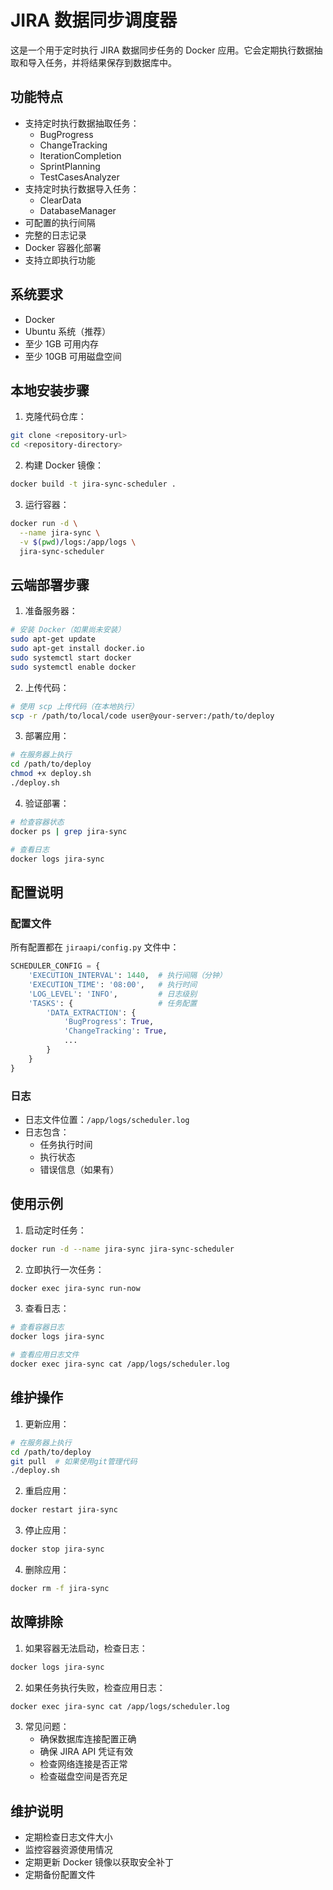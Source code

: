 # JIRA 数据同步调度器

这是一个用于定时执行 JIRA 数据同步任务的 Docker 应用。它会定期执行数据抽取和导入任务，并将结果保存到数据库中。

## 功能特点

- 支持定时执行数据抽取任务：
  - BugProgress
  - ChangeTracking
  - IterationCompletion
  - SprintPlanning
  - TestCasesAnalyzer
- 支持定时执行数据导入任务：
  - ClearData
  - DatabaseManager
- 可配置的执行间隔
- 完整的日志记录
- Docker 容器化部署
- 支持立即执行功能

## 系统要求

- Docker
- Ubuntu 系统（推荐）
- 至少 1GB 可用内存
- 至少 10GB 可用磁盘空间

## 本地安装步骤

1. 克隆代码仓库：
```bash
git clone <repository-url>
cd <repository-directory>
```

2. 构建 Docker 镜像：
```bash
docker build -t jira-sync-scheduler .
```

3. 运行容器：
```bash
docker run -d \
  --name jira-sync \
  -v $(pwd)/logs:/app/logs \
  jira-sync-scheduler
```

## 云端部署步骤

1. 准备服务器：
```bash
# 安装 Docker（如果尚未安装）
sudo apt-get update
sudo apt-get install docker.io
sudo systemctl start docker
sudo systemctl enable docker
```

2. 上传代码：
```bash
# 使用 scp 上传代码（在本地执行）
scp -r /path/to/local/code user@your-server:/path/to/deploy
```

3. 部署应用：
```bash
# 在服务器上执行
cd /path/to/deploy
chmod +x deploy.sh
./deploy.sh
```

4. 验证部署：
```bash
# 检查容器状态
docker ps | grep jira-sync

# 查看日志
docker logs jira-sync
```

## 配置说明

### 配置文件

所有配置都在 `jiraapi/config.py` 文件中：

```python
SCHEDULER_CONFIG = {
    'EXECUTION_INTERVAL': 1440,  # 执行间隔（分钟）
    'EXECUTION_TIME': '08:00',   # 执行时间
    'LOG_LEVEL': 'INFO',         # 日志级别
    'TASKS': {                   # 任务配置
        'DATA_EXTRACTION': {
            'BugProgress': True,
            'ChangeTracking': True,
            ...
        }
    }
}
```

### 日志

- 日志文件位置：`/app/logs/scheduler.log`
- 日志包含：
  - 任务执行时间
  - 执行状态
  - 错误信息（如果有）

## 使用示例

1. 启动定时任务：
```bash
docker run -d --name jira-sync jira-sync-scheduler
```

2. 立即执行一次任务：
```bash
docker exec jira-sync run-now
```

3. 查看日志：
```bash
# 查看容器日志
docker logs jira-sync

# 查看应用日志文件
docker exec jira-sync cat /app/logs/scheduler.log
```

## 维护操作

1. 更新应用：
```bash
# 在服务器上执行
cd /path/to/deploy
git pull  # 如果使用git管理代码
./deploy.sh
```

2. 重启应用：
```bash
docker restart jira-sync
```

3. 停止应用：
```bash
docker stop jira-sync
```

4. 删除应用：
```bash
docker rm -f jira-sync
```

## 故障排除

1. 如果容器无法启动，检查日志：
```bash
docker logs jira-sync
```

2. 如果任务执行失败，检查应用日志：
```bash
docker exec jira-sync cat /app/logs/scheduler.log
```

3. 常见问题：
   - 确保数据库连接配置正确
   - 确保 JIRA API 凭证有效
   - 检查网络连接是否正常
   - 检查磁盘空间是否充足

## 维护说明

- 定期检查日志文件大小
- 监控容器资源使用情况
- 定期更新 Docker 镜像以获取安全补丁
- 定期备份配置文件 